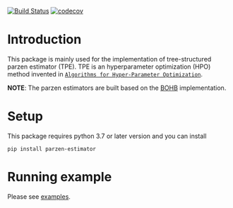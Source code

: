 [![Build Status](https://github.com/nabenabe0928/parzen_estimator/workflows/Functionality%20test/badge.svg?branch=main)](https://github.com/nabenabe0928/parzen_estimator)
[![codecov](https://codecov.io/gh/nabenabe0928/parzen_estimator/branch/main/graph/badge.svg?token=64WK4ZWGA2)](https://codecov.io/gh/nabenabe0928/parzen_estimator)

# Introduction
This package is mainly used for the implementation of tree-structured parzen estimator (TPE).
TPE is an hyperparameter optimization (HPO) method invented in [`Algorithms for Hyper-Parameter Optimization`](https://papers.nips.cc/paper/2011/file/86e8f7ab32cfd12577bc2619bc635690-Paper.pdf).

**NOTE**: The parzen estimators are built based on the [BOHB](http://proceedings.mlr.press/v80/falkner18a/falkner18a.pdf) implementation.

# Setup
This package requires python 3.7 or later version and you can install 

```
pip install parzen-estimator
```

# Running example

Please see [examples](examples/visualize_kde.ipynb).
